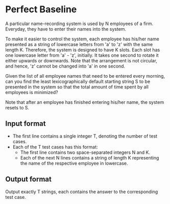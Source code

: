 # Perfect Baseline

A particular name-recording system is used by N employees of a firm. Everyday, they have to enter their names into the system.

To make it easier to control the system, each employee has his/her name presented as a string of lowercase letters from 'a' to 'z' with the same length K. Therefore, the system is designed to have K slots. Each slot has one lowercase letter from 'a' - 'z', initially. It takes one second to rotate it either upwards or downwards. Note that the arrangement is not circular, and hence, 'z' cannot be changed into 'a' in one second.

Given the list of all employee names that need to be entered every morning, can you find the least lexicographically default starting string S to be presented in the system so that the total amount of time spent by all employees is minimized?

Note that after an employee has finished entering his/her name, the system resets to S.

## Input format

- The first line contains a single integer T, denoting the number of test cases.
- Each of the T test cases has this format:
  - The first line contains two space-separated integers N and K.
  - Each of the next N lines contains a string of length K representing the name of the respective employee in lowercase.

## Output format

Output exactly T strings, each contains the answer to the corresponding test case.
